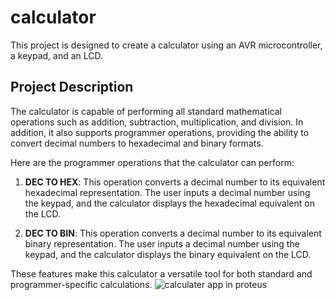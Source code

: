 # calculator
This project is designed to create a calculator using an AVR microcontroller, a keypad, and an LCD. 

## Project Description
The calculator is capable of performing all standard mathematical operations such as addition, subtraction, multiplication, and division. In addition, it also supports programmer operations, providing the ability to convert decimal numbers to hexadecimal and binary formats.

Here are the programmer operations that the calculator can perform:

1. **DEC TO HEX**: This operation converts a decimal number to its equivalent hexadecimal representation. The user inputs a decimal number using the keypad, and the calculator displays the hexadecimal equivalent on the LCD.

2. **DEC TO BIN**: This operation converts a decimal number to its equivalent binary representation. The user inputs a decimal number using the keypad, and the calculator displays the binary equivalent on the LCD.

These features make this calculator a versatile tool for both standard and programmer-specific calculations.
![calculater app in proteus]([https://github.com/ahmedsamir9924/bike_store/blob/main/bike%20store/database%20diagram.png](https://github.com/Eman22adel/calculator/blob/main/Screenshot%202024-05-11%20184720.png))
